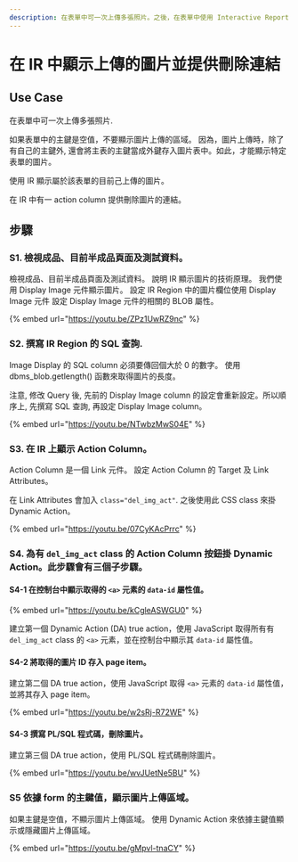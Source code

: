 ```yaml
---
description: 在表單中可一次上傳多張照片。之後，在表單中使用 Interactive Report (IR) 顯示上傳的圖片，並在 IR  中提供 刪除 的連結，以便刪除先前上傳的圖片。
---
```


# 在 IR 中顯示上傳的圖片並提供刪除連結

## Use Case

在表單中可一次上傳多張照片. 

如果表單中的主鍵是空值，不要顯示圖片上傳的區域。
因為，圖片上傳時，除了有自己的主鍵外, 還會將主表的主鍵當成外鍵存入圖片表中。如此，才能顯示特定表單的圖片。

使用 IR  顯示屬於該表單的目前己上傳的圖片。

在 IR  中有一 action column 提供刪除圖片的連結。

## 步驟

### S1. 檢視成品、目前半成品頁面及測試資料。

檢視成品、目前半成品頁面及測試資料。
說明 IR 顯示圖片的技術原理。
我們使用 Display Image 元件顯示圖片。
設定 IR Region 中的圖片欄位使用 Display Image 元件
設定 Display Image 元件的相關的 BLOB 屬性。

{% embed url="https://youtu.be/ZPz1UwRZ9nc" %}

### S2. 撰寫 IR Region 的 SQL 查詢.

Image Display 的 SQL column 必須要傳回個大於 0 的數字。
使用 dbms_blob.getlength() 函數來取得圖片的長度。

注意, 修改 Query 後, 先前的 Display Image column 的設定會重新設定。所以順序上, 先撰寫 SQL 查詢, 再設定 Display Image column。

{% embed url="https://youtu.be/NTwbzMwS04E" %}

### S3. 在 IR 上顯示 Action Column。

Action Column 是一個 Link 元件。
設定 Action Column  的 Target 及 Link Attributes。

在 Link Attributes 會加入 `class="del_img_act"`. 之後使用此 CSS  class 來掛 Dynamic Action。

{% embed url="https://youtu.be/07CyKAcPrrc" %}

### S4. 為有 `del_img_act` class 的 Action Column 按鈕掛 Dynamic Action。此步驟會有三個子步驟。

#### S4-1 在控制台中顯示取得的 `<a>` 元素的 `data-id` 屬性值。

{% embed url="https://youtu.be/kCgleASWGU0" %}

建立第一個 Dynamic Action (DA) true action，使用 JavaScript 取得所有有 `del_img_act` class 的 `<a>` 元素，並在控制台中顯示其 `data-id` 屬性值。

#### S4-2 將取得的圖片 ID 存入 page item。

建立第二個 DA true action，使用 JavaScript 取得 `<a>` 元素的 `data-id` 屬性值，並將其存入 page item。

{% embed url="https://youtu.be/w2sRj-R72WE" %}

#### S4-3 撰寫 PL/SQL 程式碼，刪除圖片。

建立第三個 DA true action，使用 PL/SQL 程式碼刪除圖片。

{% embed url="https://youtu.be/wvJUetNe5BU" %}

### S5 依據 form 的主鍵值，顯示圖片上傳區域。

如果主鍵是空值，不顯示圖片上傳區域。
使用 Dynamic Action 來依據主鍵值顯示或隱藏圖片上傳區域。

{% embed url="https://youtu.be/gMpvl-tnaCY" %}


